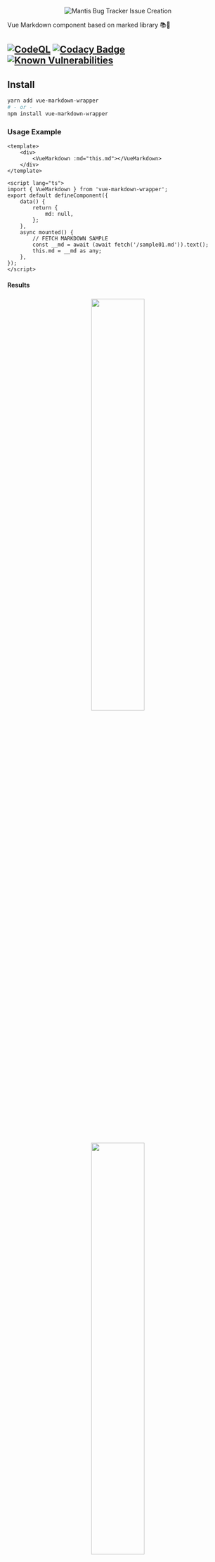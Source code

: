 <p align="center">
  <img alt="Mantis Bug Tracker Issue Creation" src="https://imgur.com/jkm2f4p.png">
</p>

Vue Markdown component based on marked library 📚📙

## [![CodeQL](https://github.com/cipher-fox/vue-markdown-wrapper/actions/workflows/github-code-scanning/codeql/badge.svg)](https://github.com/cipher-fox/vue-markdown-wrapper/actions/workflows/github-code-scanning/codeql) [![Codacy Badge](https://app.codacy.com/project/badge/Grade/96b6ee9771a44138bd3ed6460f210c5d)](https://app.codacy.com/gh/cipher-fox/vue-markdown-wrapper/dashboard?utm_source=gh&utm_medium=referral&utm_content=&utm_campaign=Badge_grade) [![Known Vulnerabilities](https://snyk.io/test/github/cipher-fox/vue-markdown-wrapper/badge.svg)](https://snyk.io/test/github/cipher-fox/vue-markdown-wrapper)

## Install

```bash
yarn add vue-markdown-wrapper
# - or -
npm install vue-markdown-wrapper
```

### Usage Example

```vue
<template>
    <div>
        <VueMarkdown :md="this.md"></VueMarkdown>
    </div>
</template>

<script lang="ts">
import { VueMarkdown } from 'vue-markdown-wrapper';
export default defineComponent({
    data() {
        return {
            md: null,
        };
    },
    async mounted() {
        // FETCH MARKDOWN SAMPLE
        const __md = await (await fetch('/sample01.md')).text();
        this.md = __md as any;
    },
});
</script>
```

#### Results
<p align="center">
  <img src="https://imgur.com/K10m6Ol.png" width="49%" style="padding: 5px">
  <img src="https://imgur.com/0vioUwg.png" width="49%" style="padding: 5px">
</p>


### Component Props

| Key Name   | Required | Example         | Default Value | Description                                                                                                  |
| ---------- | -------- | --------------- | ------------- | ------------------------------------------------------------------------------------------------------------ |
| `md`       | Yes      | `__hello__`     | `null`        | The markdown text                                                                                            |
| `silent`   | No       | `true \| false` | `false`       | If true, the parser does not throw any exception or log any warning. Any error will be returned as a string. |
| `breaks`   | No       | `true \| false` | `false`       | If true, add <br> on a single line break                                                                     |
| `gfm`      | No       | `true \| false` | `true`        | Use approved Github Flavored                                                                                 |
| `pedantic` | No       | `true \| false` | `false`       | Conform to the original markdown.pl                                                                          |

## Contributing to this project

PRs and Issues are welcome. 😘

## License

Copyright © CypherFox - Released under the MIT License.
